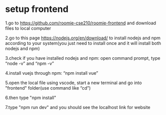 # setup frontend

1.go to https://github.com/roomie-cse210/roomie-frontend and download files to local computer

2.go to this page https://nodejs.org/en/download/ to install nodejs and npm according to your system(you just need to install once and it will install both nodejs and npm)

3.check if you have installed nodejs and npm:
	open command prompt, type “node -v” and “npm -v”

4.install vuejs through npm: “npm install vue”

5.open the local file using vscode, start a new terminal and go into "frontend" folder(use command like “cd”)

6.then type "npm install" 

7.type "npm run dev" and you should see the localhost link for website
